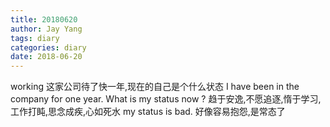 ```yaml
---
title: 20180620
author: Jay Yang
tags: diary
categories: diary
date: 2018-06-20
---
```


working
这家公司待了快一年,现在的自己是个什么状态 I have been in the company for one year. What is my status now ?
趋于安逸,不愿追逐,惰于学习,工作打盹,思念成疾,心如死水
my status is bad.
好像容易抱怨,是常态了
